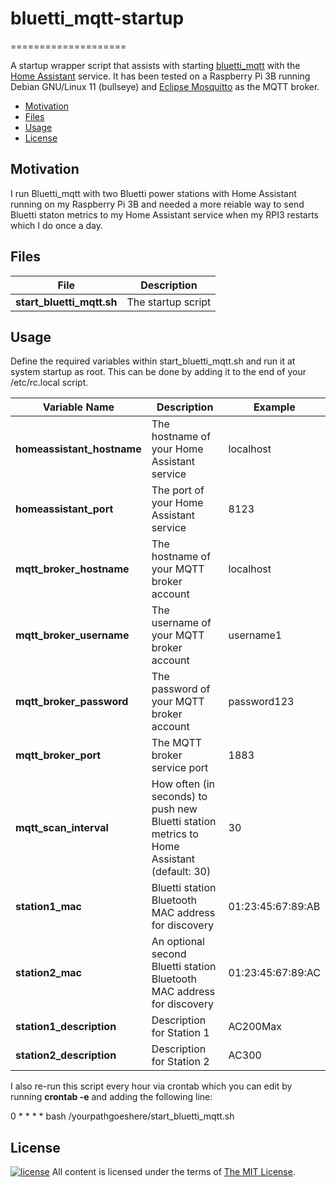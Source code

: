# bluetti_mqtt-startup


====================

A startup wrapper script that assists with starting [bluetti_mqtt](https://github.com/warhammerkid/bluetti_mqtt) with the [Home Assistant](https://github.com/home-assistant/) service. It has been tested on a Raspberry Pi 3B running Debian GNU/Linux 11 (bullseye) and [Eclipse Mosquitto](https://mosquitto.org/) as the MQTT broker.

- [Motivation](#motivation)
- [Files](#files)
- [Usage](#usage)
- [License](#license)

Motivation
----------

I run Bluetti_mqtt with two Bluetti power stations with Home Assistant running on my Raspberry Pi 3B and needed a more reiable way to send Bluetti staton metrics to my Home Assistant service when my RPI3 restarts which I do once a day. 


Files
-----

| File            | Description                                                                                     |
| ------------------------ |------------------------------------------------------------------------------------------------ |
| **start_bluetti_mqtt.sh** | The startup script                          |

Usage
-----

Define the required variables within start_bluetti_mqtt.sh and run it at system startup as root. This can be done by adding it to the end of your /etc/rc.local script.

| Variable Name            | Description                                                                                     | Example           |
| ------------------------ |------------------------------------------------------------------------------------------------ | ----------------- |
| **homeassistant_hostname** | The hostname of your Home Assistant service                                                   | localhost         |
| **homeassistant_port** | The port of your Home Assistant service                                                           | 8123              |
| **mqtt_broker_hostname** | The hostname of your MQTT broker account                                                        | localhost         |
| **mqtt_broker_username** | The username of your MQTT broker account                                                        | username1         |
| **mqtt_broker_password** | The password of your MQTT broker account                                                        | password123       |
| **mqtt_broker_port** | The MQTT broker service port                                                                        | 1883              |
| **mqtt_scan_interval** | How often (in seconds) to push new Bluetti station metrics to Home Assistant (default: 30)        | 30                |
| **station1_mac** | Bluetti station Bluetooth MAC address for discovery                                                     | 01:23:45:67:89:AB |
| **station2_mac** | An optional second Bluetti station Bluetooth MAC address for discovery                                  | 01:23:45:67:89:AC |
| **station1_description** | Description for Station 1                                                                       | AC200Max          |
| **station2_description** | Description for Station 2                                                                       | AC300             |

I also re-run this script every hour via crontab which you can edit by running **crontab -e** and adding the following line:

0 * * * * bash /yourpathgoeshere/start_bluetti_mqtt.sh

License
-------
[![license](https://img.shields.io/github/license/ralish/bash-script-template)](https://choosealicense.com/licenses/mit/)
All content is licensed under the terms of [The MIT License](LICENSE).
